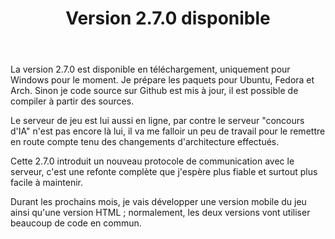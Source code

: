 ﻿---
title: Version 2.7.0 disponible
description: Nothing to see here
---

La version 2.7.0 est disponible en téléchargement, uniquement pour Windows pour le moment. Je prépare les paquets pour 
Ubuntu, Fedora et Arch. Sinon je code source sur Github est mis à jour, il est possible de compiler à partir des sources.

Le serveur de jeu est lui aussi en ligne, par contre le serveur "concours d'IA" n'est pas encore là lui, il va me 
falloir un peu de travail pour le remettre en route compte tenu des changements d'architecture effectués.

Cette 2.7.0 introduit un nouveau protocole de communication avec le serveur, c'est une refonte complète que j'espère plus 
fiable et surtout plus facile à maintenir.

Durant les prochains mois, je vais développer une version mobile du jeu ainsi qu'une version HTML ; normalement, les deux 
versions vont utiliser beaucoup de code en commun.
